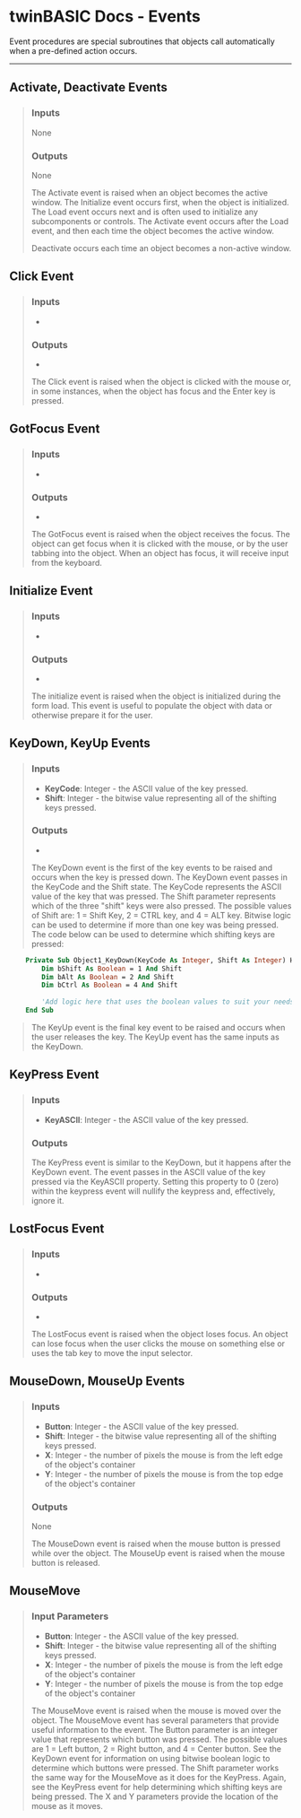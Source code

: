 # twinBASIC Docs - Events #
Event procedures are special subroutines that objects call automatically when a pre-defined action occurs. 

---

## <a id="Activate"></a><a id="Deactivate"></a>Activate, Deactivate Events ##
> ### Inputs ###
> None
> ### Outputs ###
> None
> 
> The Activate event is raised when an object becomes the active window. The Initialize event occurs first, when the object is initialized. The Load event occurs next and is often used to initialize any subcomponents or controls. The Activate event occurs after the Load event, and then each time the object becomes the active window.
> 
> Deactivate occurs each time an object becomes a non-active window.
>

<!---
## <a id="Activate, Deactivate Events"></a>Activate, Deactivate Events ##
> ### Inputs ###
> -
> ### Outputs ###
> -
>
> The Activate, Deactivate Events method...
>
--->
<!---
## <a id="ActiveRowChanged Event"></a>ActiveRowChanged Event ##
> ### Inputs ###
> -
> ### Outputs ###
> -
>
> The ActiveRowChanged Event method...
>
--->
<!---
## <a id="AfterAddFile Event"></a>AfterAddFile Event ##
> ### Inputs ###
> -
> ### Outputs ###
> -
>
> The AfterAddFile Event method...
>
--->
<!---
## <a id="AfterChangeFileName Event"></a>AfterChangeFileName Event ##
> ### Inputs ###
> -
> ### Outputs ###
> -
>
> The AfterChangeFileName Event method...
>
--->
<!---
## <a id="AfterCloseFile Event"></a>AfterCloseFile Event ##
> ### Inputs ###
> -
> ### Outputs ###
> -
>
> The AfterCloseFile Event method...
>
--->
<!---
## <a id="AfterColEdit Event"></a>AfterColEdit Event ##
> ### Inputs ###
> -
> ### Outputs ###
> -
>
> The AfterColEdit Event method...
>
--->
<!---
## <a id="AfterColUpdate Event"></a>AfterColUpdate Event ##
> ### Inputs ###
> -
> ### Outputs ###
> -
>
> The AfterColUpdate Event method...
>
--->
<!---
## <a id="AfterDelete Event"></a>AfterDelete Event ##
> ### Inputs ###
> -
> ### Outputs ###
> -
>
> The AfterDelete Event method...
>
--->
<!---
## <a id="AfterInsert Event"></a>AfterInsert Event ##
> ### Inputs ###
> -
> ### Outputs ###
> -
>
> The AfterInsert Event method...
>
--->
<!---
## <a id="AfterLabelEdit Event (ListView, TreeView Controls)"></a>AfterLabelEdit Event (ListView, TreeView Controls) ##
> ### Inputs ###
> -
> ### Outputs ###
> -
>
> The AfterLabelEdit Event (ListView, TreeView Controls) method...
>
--->
<!---
## <a id="AfterRemoveFile Event"></a>AfterRemoveFile Event ##
> ### Inputs ###
> -
> ### Outputs ###
> -
>
> The AfterRemoveFile Event method...
>
--->
<!---
## <a id="AfterUpdate Event"></a>AfterUpdate Event ##
> ### Inputs ###
> -
> ### Outputs ###
> -
>
> The AfterUpdate Event method...
>
--->
<!---
## <a id="AfterWriteFile Event"></a>AfterWriteFile Event ##
> ### Inputs ###
> -
> ### Outputs ###
> -
>
> The AfterWriteFile Event method...
>
--->
<!---
## <a id="AmbientChanged Event"></a>AmbientChanged Event ##
> ### Inputs ###
> -
> ### Outputs ###
> -
>
> The AmbientChanged Event method...
>
--->
<!---
## <a id="ApplyChanges Event"></a>ApplyChanges Event ##
> ### Inputs ###
> -
> ### Outputs ###
> -
>
> The ApplyChanges Event method...
>
--->
<!---
## <a id="Associate Event"></a>Associate Event ##
> ### Inputs ###
> -
> ### Outputs ###
> -
>
> The Associate Event method...
>
--->
<!---
## <a id="AsyncProgress Event"></a>AsyncProgress Event ##
> ### Inputs ###
> -
> ### Outputs ###
> -
>
> The AsyncProgress Event method...
>
--->
<!---
## <a id="AsyncReadComplete Event"></a>AsyncReadComplete Event ##
> ### Inputs ###
> -
> ### Outputs ###
> -
>
> The AsyncReadComplete Event method...
>
--->
<!---
## <a id="AsyncReadProgress Event"></a>AsyncReadProgress Event ##
> ### Inputs ###
> -
> ### Outputs ###
> -
>
> The AsyncReadProgress Event method...
>
--->
<!---
## <a id="AxisActivated Event"></a>AxisActivated Event ##
> ### Inputs ###
> -
> ### Outputs ###
> -
>
> The AxisActivated Event method...
>
--->
<!---
## <a id="AxisLabelActivated Event"></a>AxisLabelActivated Event ##
> ### Inputs ###
> -
> ### Outputs ###
> -
>
> The AxisLabelActivated Event method...
>
--->
<!---
## <a id="AxisLabelSelected Event"></a>AxisLabelSelected Event ##
> ### Inputs ###
> -
> ### Outputs ###
> -
>
> The AxisLabelSelected Event method...
>
--->
<!---
## <a id="AxisLabelUpdated Event"></a>AxisLabelUpdated Event ##
> ### Inputs ###
> -
> ### Outputs ###
> -
>
> The AxisLabelUpdated Event method...
>
--->
<!---
## <a id="AxisSelected Event"></a>AxisSelected Event ##
> ### Inputs ###
> -
> ### Outputs ###
> -
>
> The AxisSelected Event method...
>
--->
<!---
## <a id="AxisTitleActivated Event"></a>AxisTitleActivated Event ##
> ### Inputs ###
> -
> ### Outputs ###
> -
>
> The AxisTitleActivated Event method...
>
--->
<!---
## <a id="AxisTitleSelected Event"></a>AxisTitleSelected Event ##
> ### Inputs ###
> -
> ### Outputs ###
> -
>
> The AxisTitleSelected Event method...
>
--->
<!---
## <a id="AxisTitleUpdated Event"></a>AxisTitleUpdated Event ##
> ### Inputs ###
> -
> ### Outputs ###
> -
>
> The AxisTitleUpdated Event method...
>
--->
<!---
## <a id="AxisUpdatedEvent"></a>AxisUpdatedEvent ##
> ### Inputs ###
> -
> ### Outputs ###
> -
>
> The AxisUpdatedEvent method...
>
--->
<!---
## <a id="BeforeClick Event"></a>BeforeClick Event ##
> ### Inputs ###
> -
> ### Outputs ###
> -
>
> The BeforeClick Event method...
>
--->
<!---
## <a id="BeforeColEdit Event"></a>BeforeColEdit Event ##
> ### Inputs ###
> -
> ### Outputs ###
> -
>
> The BeforeColEdit Event method...
>
--->
<!---
## <a id="BeforeColUpdate Event"></a>BeforeColUpdate Event ##
> ### Inputs ###
> -
> ### Outputs ###
> -
>
> The BeforeColUpdate Event method...
>
--->
<!---
## <a id="BeforeConnect Event"></a>BeforeConnect Event ##
> ### Inputs ###
> -
> ### Outputs ###
> -
>
> The BeforeConnect Event method...
>
--->
<!---
## <a id="BeforeDelete Event"></a>BeforeDelete Event ##
> ### Inputs ###
> -
> ### Outputs ###
> -
>
> The BeforeDelete Event method...
>
--->
<!---
## <a id="BeforeInsert Event"></a>BeforeInsert Event ##
> ### Inputs ###
> -
> ### Outputs ###
> -
>
> The BeforeInsert Event method...
>
--->
<!---
## <a id="BeforeLabelEdit Event (ListView, TreeView Controls)"></a>BeforeLabelEdit Event (ListView, TreeView Controls) ##
> ### Inputs ###
> -
> ### Outputs ###
> -
>
> The BeforeLabelEdit Event (ListView, TreeView Controls) method...
>
--->
<!---
## <a id="BeforeLoadFile Event"></a>BeforeLoadFile Event ##
> ### Inputs ###
> -
> ### Outputs ###
> -
>
> The BeforeLoadFile Event method...
>
--->
<!---
## <a id="BeforeUpdate Event"></a>BeforeUpdate Event ##
> ### Inputs ###
> -
> ### Outputs ###
> -
>
> The BeforeUpdate Event method...
>
--->
<!---
## <a id="BeginRequest Event"></a>BeginRequest Event ##
> ### Inputs ###
> -
> ### Outputs ###
> -
>
> The BeginRequest Event method...
>
--->
<!---
## <a id="BeginTrans Event"></a>BeginTrans Event ##
> ### Inputs ###
> -
> ### Outputs ###
> -
>
> The BeginTrans Event method...
>
--->
<!---
## <a id="ButtonClick Event"></a>ButtonClick Event ##
> ### Inputs ###
> -
> ### Outputs ###
> -
>
> The ButtonClick Event method...
>
--->
<!---
## <a id="ButtonClick Event (DataGrid Control)"></a>ButtonClick Event (DataGrid Control) ##
> ### Inputs ###
> -
> ### Outputs ###
> -
>
> The ButtonClick Event (DataGrid Control) method...
>
--->
<!---
## <a id="ButtonClick Event (Multimedia MCI Control)"></a>ButtonClick Event (Multimedia MCI Control) ##
> ### Inputs ###
> -
> ### Outputs ###
> -
>
> The ButtonClick Event (Multimedia MCI Control) method...
>
--->
<!---
## <a id="ButtonCompleted Event (Multimedia MCI Control)"></a>ButtonCompleted Event (Multimedia MCI Control) ##
> ### Inputs ###
> -
> ### Outputs ###
> -
>
> The ButtonCompleted Event (Multimedia MCI Control) method...
>
--->
<!---
## <a id="ButtonDropDown Event"></a>ButtonDropDown Event ##
> ### Inputs ###
> -
> ### Outputs ###
> -
>
> The ButtonDropDown Event method...
>
--->
<!---
## <a id="ButtonGotFocus Event (Multimedia MCI Control)"></a>ButtonGotFocus Event (Multimedia MCI Control) ##
> ### Inputs ###
> -
> ### Outputs ###
> -
>
> The ButtonGotFocus Event (Multimedia MCI Control) method...
>
--->
<!---
## <a id="ButtonLostFocus Event (Multimedia MCI Control)"></a>ButtonLostFocus Event (Multimedia MCI Control) ##
> ### Inputs ###
> -
> ### Outputs ###
> -
>
> The ButtonLostFocus Event (Multimedia MCI Control) method...
>
--->
<!---
## <a id="ButtonMenuClick Event"></a>ButtonMenuClick Event ##
> ### Inputs ###
> -
> ### Outputs ###
> -
>
> The ButtonMenuClick Event method...
>
--->
<!---
## <a id="CallbackKeyDown Event"></a>CallbackKeyDown Event ##
> ### Inputs ###
> -
> ### Outputs ###
> -
>
> The CallbackKeyDown Event method...
>
--->
<!---
## <a id="Change Event"></a>Change Event ##
> ### Inputs ###
> -
> ### Outputs ###
> -
>
> The Change Event method...
>
--->
<!---
## <a id="Change Event (ActiveX Controls)"></a>Change Event (ActiveX Controls) ##
> ### Inputs ###
> -
> ### Outputs ###
> -
>
> The Change Event (ActiveX Controls) method...
>
--->
<!---
## <a id="Change Event (ToolBar, Slider Controls)"></a>Change Event (ToolBar, Slider Controls) ##
> ### Inputs ###
> -
> ### Outputs ###
> -
>
> The Change Event (ToolBar, Slider Controls) method...
>
--->
<!---
## <a id="Change Event (UpDown Control)"></a>Change Event (UpDown Control) ##
> ### Inputs ###
> -
> ### Outputs ###
> -
>
> The Change Event (UpDown Control) method...
>
--->
<!---
## <a id="Changed Event"></a>Changed Event ##
> ### Inputs ###
> -
> ### Outputs ###
> -
>
> The Changed Event method...
>
--->
<!---
## <a id="ChartActivated Event"></a>ChartActivated Event ##
> ### Inputs ###
> -
> ### Outputs ###
> -
>
> The ChartActivated Event method...
>
--->
<!---
## <a id="ChartSelected Event"></a>ChartSelected Event ##
> ### Inputs ###
> -
> ### Outputs ###
> -
>
> The ChartSelected Event method...
>
--->
<!---
## <a id="ChartUpdated Event"></a>ChartUpdated Event ##
> ### Inputs ###
> -
> ### Outputs ###
> -
>
> The ChartUpdated Event method...
>
--->

## <a id="Click Event"></a>Click Event ##
> ### Inputs ###
> -
> ### Outputs ###
> -
>
> The Click event is raised when the object is clicked with the mouse or, in some instances, when the object has focus and the Enter key is pressed.
>

<!---
## <a id="Click Event (ActiveX Controls)"></a>Click Event (ActiveX Controls) ##
> ### Inputs ###
> -
> ### Outputs ###
> -
>
> The Click Event (ActiveX Controls) method...
>
--->
<!---
## <a id="Click Event (DataCombo Control)"></a>Click Event (DataCombo Control) ##
> ### Inputs ###
> -
> ### Outputs ###
> -
>
> The Click Event (DataCombo Control) method...
>
--->
<!---
## <a id="Click Event (SSTab Control)"></a>Click Event (SSTab Control) ##
> ### Inputs ###
> -
> ### Outputs ###
> -
>
> The Click Event (SSTab Control) method...
>
--->
<!---
## <a id="Click Event (VBA Add-In Object Model)"></a>Click Event (VBA Add-In Object Model) ##
> ### Inputs ###
> -
> ### Outputs ###
> -
>
> The Click Event (VBA Add-In Object Model) method...
>
--->
<!---
## <a id="Close Event"></a>Close Event ##
> ### Inputs ###
> -
> ### Outputs ###
> -
>
> The Close Event method...
>
--->
<!---
## <a id="CloseQuery Event"></a>CloseQuery Event ##
> ### Inputs ###
> -
> ### Outputs ###
> -
>
> The CloseQuery Event method...
>
--->
<!---
## <a id="CloseUp Event"></a>CloseUp Event ##
> ### Inputs ###
> -
> ### Outputs ###
> -
>
> The CloseUp Event method...
>
--->
<!---
## <a id="ColEdit Event"></a>ColEdit Event ##
> ### Inputs ###
> -
> ### Outputs ###
> -
>
> The ColEdit Event method...
>
--->
<!---
## <a id="Collapse Event (MSHFlexGrid)"></a>Collapse Event (MSHFlexGrid) ##
> ### Inputs ###
> -
> ### Outputs ###
> -
>
> The Collapse Event (MSHFlexGrid) method...
>
--->
<!---
## <a id="Collapse Event (TreeView Control)"></a>Collapse Event (TreeView Control) ##
> ### Inputs ###
> -
> ### Outputs ###
> -
>
> The Collapse Event (TreeView Control) method...
>
--->
<!---
## <a id="ColResize Event"></a>ColResize Event ##
> ### Inputs ###
> -
> ### Outputs ###
> -
>
> The ColResize Event method...
>
--->
<!---
## <a id="ColumnClick Event"></a>ColumnClick Event ##
> ### Inputs ###
> -
> ### Outputs ###
> -
>
> The ColumnClick Event method...
>
--->
<!---
## <a id="CommitTrans Event"></a>CommitTrans Event ##
> ### Inputs ###
> -
> ### Outputs ###
> -
>
> The CommitTrans Event method...
>
--->
<!---
## <a id="Compare Event"></a>Compare Event ##
> ### Inputs ###
> -
> ### Outputs ###
> -
>
> The Compare Event method...
>
--->
<!---
## <a id="ConfigChangeCancelled Event"></a>ConfigChangeCancelled Event ##
> ### Inputs ###
> -
> ### Outputs ###
> -
>
> The ConfigChangeCancelled Event method...
>
--->
<!---
## <a id="ConfigChanged Event"></a>ConfigChanged Event ##
> ### Inputs ###
> -
> ### Outputs ###
> -
>
> The ConfigChanged Event method...
>
--->
<!---
## <a id="Connect Event"></a>Connect Event ##
> ### Inputs ###
> -
> ### Outputs ###
> -
>
> The Connect Event method...
>
--->
<!---
## <a id="Connect Event (Winsock Control)"></a>Connect Event (Winsock Control) ##
> ### Inputs ###
> -
> ### Outputs ###
> -
>
> The Connect Event (Winsock Control) method...
>
--->
<!---
## <a id="ConnectionRequest Event"></a>ConnectionRequest Event ##
> ### Inputs ###
> -
> ### Outputs ###
> -
>
> The ConnectionRequest Event method...
>
--->
<!---
## <a id="CurrentRecordChanged Event"></a>CurrentRecordChanged Event ##
> ### Inputs ###
> -
> ### Outputs ###
> -
>
> The CurrentRecordChanged Event method...
>
--->
<!---
## <a id="DataArrival Event"></a>DataArrival Event ##
> ### Inputs ###
> -
> ### Outputs ###
> -
>
> The DataArrival Event method...
>
--->
<!---
## <a id="DataChanged Event"></a>DataChanged Event ##
> ### Inputs ###
> -
> ### Outputs ###
> -
>
> The DataChanged Event method...
>
--->
<!---
## <a id="DataUpdate Event"></a>DataUpdate Event ##
> ### Inputs ###
> -
> ### Outputs ###
> -
>
> The DataUpdate Event method...
>
--->
<!---
## <a id="DataUpdated Event"></a>DataUpdated Event ##
> ### Inputs ###
> -
> ### Outputs ###
> -
>
> The DataUpdated Event method...
>
--->
<!---
## <a id="DateClick Event"></a>DateClick Event ##
> ### Inputs ###
> -
> ### Outputs ###
> -
>
> The DateClick Event method...
>
--->
<!---
## <a id="DateDblClick Event"></a>DateDblClick Event ##
> ### Inputs ###
> -
> ### Outputs ###
> -
>
> The DateDblClick Event method...
>
--->
<!---
## <a id="DblClick Event"></a>DblClick Event ##
> ### Inputs ###
> -
> ### Outputs ###
> -
>
> The DblClick Event method...
>
--->
<!---
## <a id="DblClick Event (ActiveX Controls)"></a>DblClick Event (ActiveX Controls) ##
> ### Inputs ###
> -
> ### Outputs ###
> -
>
> The DblClick Event (ActiveX Controls) method...
>
--->
<!---
## <a id="DblClick Event (DataCombo Control)"></a>DblClick Event (DataCombo Control) ##
> ### Inputs ###
> -
> ### Outputs ###
> -
>
> The DblClick Event (DataCombo Control) method...
>
--->
<!---
## <a id="DECommandAdded Event"></a>DECommandAdded Event ##
> ### Inputs ###
> -
> ### Outputs ###
> -
>
> The DECommandAdded Event method...
>
--->
<!---
## <a id="DECommandPropertyChanged Event"></a>DECommandPropertyChanged Event ##
> ### Inputs ###
> -
> ### Outputs ###
> -
>
> The DECommandPropertyChanged Event method...
>
--->
<!---
## <a id="DECommandRemoved Event"></a>DECommandRemoved Event ##
> ### Inputs ###
> -
> ### Outputs ###
> -
>
> The DECommandRemoved Event method...
>
--->
<!---
## <a id="DEConnectionAdded Event"></a>DEConnectionAdded Event ##
> ### Inputs ###
> -
> ### Outputs ###
> -
>
> The DEConnectionAdded Event method...
>
--->
<!---
## <a id="DEConnectionPropertyChanged Event"></a>DEConnectionPropertyChanged Event ##
> ### Inputs ###
> -
> ### Outputs ###
> -
>
> The DEConnectionPropertyChanged Event method...
>
--->
<!---
## <a id="DEConnectionRemoved Event"></a>DEConnectionRemoved Event ##
> ### Inputs ###
> -
> ### Outputs ###
> -
>
> The DEConnectionRemoved Event method...
>
--->
<!---
## <a id="DeviceArrival Event"></a>DeviceArrival Event ##
> ### Inputs ###
> -
> ### Outputs ###
> -
>
> The DeviceArrival Event method...
>
--->
<!---
## <a id="DeviceOtherEvent Event"></a>DeviceOtherEvent Event ##
> ### Inputs ###
> -
> ### Outputs ###
> -
>
> The DeviceOtherEvent Event method...
>
--->
<!---
## <a id="DeviceQueryRemove Event"></a>DeviceQueryRemove Event ##
> ### Inputs ###
> -
> ### Outputs ###
> -
>
> The DeviceQueryRemove Event method...
>
--->
<!---
## <a id="DeviceQueryRemoveFailed Event"></a>DeviceQueryRemoveFailed Event ##
> ### Inputs ###
> -
> ### Outputs ###
> -
>
> The DeviceQueryRemoveFailed Event method...
>
--->
<!---
## <a id="DeviceRemoveComplete Event"></a>DeviceRemoveComplete Event ##
> ### Inputs ###
> -
> ### Outputs ###
> -
>
> The DeviceRemoveComplete Event method...
>
--->
<!---
## <a id="DeviceRemovePending Event"></a>DeviceRemovePending Event ##
> ### Inputs ###
> -
> ### Outputs ###
> -
>
> The DeviceRemovePending Event method...
>
--->
<!---
## <a id="DevModeChange Event"></a>DevModeChange Event ##
> ### Inputs ###
> -
> ### Outputs ###
> -
>
> The DevModeChange Event method...
>
--->
<!---
## <a id="Disconnect Event"></a>Disconnect Event ##
> ### Inputs ###
> -
> ### Outputs ###
> -
>
> The Disconnect Event method...
>
--->
<!---
## <a id="DisplayChanged Event"></a>DisplayChanged Event ##
> ### Inputs ###
> -
> ### Outputs ###
> -
>
> The DisplayChanged Event method...
>
--->
<!---
## <a id="Dissociate Event"></a>Dissociate Event ##
> ### Inputs ###
> -
> ### Outputs ###
> -
>
> The Dissociate Event method...
>
--->
<!---
## <a id="DoGetNewFileName Event"></a>DoGetNewFileName Event ##
> ### Inputs ###
> -
> ### Outputs ###
> -
>
> The DoGetNewFileName Event method...
>
--->
<!---
## <a id="Done Event (Multimedia MCI Control)"></a>Done Event (Multimedia MCI Control) ##
> ### Inputs ###
> -
> ### Outputs ###
> -
>
> The Done Event (Multimedia MCI Control) method...
>
--->
<!---
## <a id="DonePainting Event"></a>DonePainting Event ##
> ### Inputs ###
> -
> ### Outputs ###
> -
>
> The DonePainting Event method...
>
--->
<!---
## <a id="DownClick Event"></a>DownClick Event ##
> ### Inputs ###
> -
> ### Outputs ###
> -
>
> The DownClick Event method...
>
--->
<!---
## <a id="DragDrop Event"></a>DragDrop Event ##
> ### Inputs ###
> -
> ### Outputs ###
> -
>
> The DragDrop Event method...
>
--->
<!---
## <a id="DragOver Event"></a>DragOver Event ##
> ### Inputs ###
> -
> ### Outputs ###
> -
>
> The DragOver Event method...
>
--->
<!---
## <a id="DropDown Event"></a>DropDown Event ##
> ### Inputs ###
> -
> ### Outputs ###
> -
>
> The DropDown Event method...
>
--->
<!---
## <a id="DropDown Event (DateTimePicker Control)"></a>DropDown Event (DateTimePicker Control) ##
> ### Inputs ###
> -
> ### Outputs ###
> -
>
> The DropDown Event (DateTimePicker Control) method...
>
--->
<!---
## <a id="DropDown Event (ImageCombo Control)"></a>DropDown Event (ImageCombo Control) ##
> ### Inputs ###
> -
> ### Outputs ###
> -
>
> The DropDown Event (ImageCombo Control) method...
>
--->
<!---
## <a id="EditProperty Event"></a>EditProperty Event ##
> ### Inputs ###
> -
> ### Outputs ###
> -
>
> The EditProperty Event method...
>
--->
<!---
## <a id="EditQuery Event"></a>EditQuery Event ##
> ### Inputs ###
> -
> ### Outputs ###
> -
>
> The EditQuery Event method...
>
--->
<!---
## <a id="EndRequest Event"></a>EndRequest Event ##
> ### Inputs ###
> -
> ### Outputs ###
> -
>
> The EndRequest Event method...
>
--->
<!---
## <a id="EnterCell Event"></a>EnterCell Event ##
> ### Inputs ###
> -
> ### Outputs ###
> -
>
> The EnterCell Event method...
>
--->
<!---
## <a id="EnterFocus Event"></a>EnterFocus Event ##
> ### Inputs ###
> -
> ### Outputs ###
> -
>
> The EnterFocus Event method...
>
--->
<!---
## <a id="Error Event (ADO Data Control)"></a>Error Event (ADO Data Control) ##
> ### Inputs ###
> -
> ### Outputs ###
> -
>
> The Error Event (ADO Data Control) method...
>
--->
<!---
## <a id="Error Event (Data Control)"></a>Error Event (Data Control) ##
> ### Inputs ###
> -
> ### Outputs ###
> -
>
> The Error Event (Data Control) method...
>
--->
<!---
## <a id="Error Event (Data Report Designer)"></a>Error Event (Data Report Designer) ##
> ### Inputs ###
> -
> ### Outputs ###
> -
>
> The Error Event (Data Report Designer) method...
>
--->
<!---
## <a id="Error Event (DataGrid Control)"></a>Error Event (DataGrid Control) ##
> ### Inputs ###
> -
> ### Outputs ###
> -
>
> The Error Event (DataGrid Control) method...
>
--->
<!---
## <a id="Error Event (Remote Data)"></a>Error Event (Remote Data) ##
> ### Inputs ###
> -
> ### Outputs ###
> -
>
> The Error Event (Remote Data) method...
>
--->
<!---
## <a id="Error Event (Winsock Control)"></a>Error Event (Winsock Control) ##
> ### Inputs ###
> -
> ### Outputs ###
> -
>
> The Error Event (Winsock Control) method...
>
--->
<!---
## <a id="ExitFocus Event"></a>ExitFocus Event ##
> ### Inputs ###
> -
> ### Outputs ###
> -
>
> The ExitFocus Event method...
>
--->
<!---
## <a id="Expand Event (MSHFlexGrid)"></a>Expand Event (MSHFlexGrid) ##
> ### Inputs ###
> -
> ### Outputs ###
> -
>
> The Expand Event (MSHFlexGrid) method...
>
--->
<!---
## <a id="Expand Event (TreeView Control)"></a>Expand Event (TreeView Control) ##
> ### Inputs ###
> -
> ### Outputs ###
> -
>
> The Expand Event (TreeView Control) method...
>
--->
<!---
## <a id="FatalErrorResponse Event"></a>FatalErrorResponse Event ##
> ### Inputs ###
> -
> ### Outputs ###
> -
>
> The FatalErrorResponse Event method...
>
--->
<!---
## <a id="FontChanged Event"></a>FontChanged Event ##
> ### Inputs ###
> -
> ### Outputs ###
> -
>
> The FontChanged Event method...
>
--->
<!---
## <a id="FootnoteActivated Event"></a>FootnoteActivated Event ##
> ### Inputs ###
> -
> ### Outputs ###
> -
>
> The FootnoteActivated Event method...
>
--->
<!---
## <a id="FootnoteSelected Event"></a>FootnoteSelected Event ##
> ### Inputs ###
> -
> ### Outputs ###
> -
>
> The FootnoteSelected Event method...
>
--->
<!---
## <a id="FootnoteUpdated Event"></a>FootnoteUpdated Event ##
> ### Inputs ###
> -
> ### Outputs ###
> -
>
> The FootnoteUpdated Event method...
>
--->
<!---
## <a id="Format Event (StdDataFormat Object)"></a>Format Event (StdDataFormat Object) ##
> ### Inputs ###
> -
> ### Outputs ###
> -
>
> The Format Event (StdDataFormat Object) method...
>
--->
<!---
## <a id="Format Event (DateTimePicker Control)"></a>Format Event (DateTimePicker Control) ##
> ### Inputs ###
> -
> ### Outputs ###
> -
>
> The Format Event (DateTimePicker Control) method...
>
--->
<!---
## <a id="FormatSize Event"></a>FormatSize Event ##
> ### Inputs ###
> -
> ### Outputs ###
> -
>
> The FormatSize Event method...
>
--->
<!---
## <a id="GetDataMember Event"></a>GetDataMember Event ##
> ### Inputs ###
> -
> ### Outputs ###
> -
>
> The GetDataMember Event method...
>
--->
<!---
## <a id="GetDayBold Event"></a>GetDayBold Event ##
> ### Inputs ###
> -
> ### Outputs ###
> -
>
> The GetDayBold Event method...
>
--->
<!---
## <a id="GetQueryText Event"></a>GetQueryText Event ##
> ### Inputs ###
> -
> ### Outputs ###
> -
>
> The GetQueryText Event method...
>
--->

## <a id="GotFocus Event"></a>GotFocus Event ##
> ### Inputs ###
> -
> ### Outputs ###
> -
>
> The GotFocus event is raised when the object receives the focus. The object can get focus when it is clicked with the mouse, or by the user tabbing into the object. When an object has focus, it will receive input from the keyboard.
>

<!---
## <a id="GotFocus Event (UserControl Object and UserDocument Object)"></a>GotFocus Event (UserControl Object and UserDocument Object) ##
> ### Inputs ###
> -
> ### Outputs ###
> -
>
> The GotFocus Event (UserControl Object and UserDocument Object) method...
>
--->
<!---
## <a id="HeadClick Event"></a>HeadClick Event ##
> ### Inputs ###
> -
> ### Outputs ###
> -
>
> The HeadClick Event method...
>
--->
<!---
## <a id="HeightChanged Event"></a>HeightChanged Event ##
> ### Inputs ###
> -
> ### Outputs ###
> -
>
> The HeightChanged Event method...
>
--->
<!---
## <a id="Hide Event (UserControl Object)"></a>Hide Event (UserControl Object) ##
> ### Inputs ###
> -
> ### Outputs ###
> -
>
> The Hide Event (UserControl Object) method...
>
--->
<!---
## <a id="Hide Event (UserDocument Object)"></a>Hide Event (UserDocument Object) ##
> ### Inputs ###
> -
> ### Outputs ###
> -
>
> The Hide Event (UserDocument Object) method...
>
--->
<!---
## <a id="HitTest Event"></a>HitTest Event ##
> ### Inputs ###
> -
> ### Outputs ###
> -
>
> The HitTest Event method...
>
--->
<!---
## <a id="InfoMessage Event"></a>InfoMessage Event ##
> ### Inputs ###
> -
> ### Outputs ###
> -
>
> The InfoMessage Event method...
>
--->

## <a id="Initialize Event"></a>Initialize Event ##
> ### Inputs ###
> -
> ### Outputs ###
> -
>
> The initialize event is raised when the object is initialized during the form load. This event is useful to populate the object with data or otherwise prepare it for the user.
>

<!---
## <a id="InitProperties Event"></a>InitProperties Event ##
> ### Inputs ###
> -
> ### Outputs ###
> -
>
> The InitProperties Event method...
>
--->
<!---
## <a id="ItemActivated Event"></a>ItemActivated Event ##
> ### Inputs ###
> -
> ### Outputs ###
> -
>
> The ItemActivated Event method...
>
--->
<!---
## <a id="ItemAdded Event"></a>ItemAdded Event ##
> ### Inputs ###
> -
> ### Outputs ###
> -
>
> The ItemAdded Event method...
>
--->
<!---
## <a id="ItemAdded Event (VBA Add-In Object Model)"></a>ItemAdded Event (VBA Add-In Object Model) ##
> ### Inputs ###
> -
> ### Outputs ###
> -
>
> The ItemAdded Event (VBA Add-In Object Model) method...
>
--->
<!---
## <a id="ItemCheck Event (ListBox Control)"></a>ItemCheck Event (ListBox Control) ##
> ### Inputs ###
> -
> ### Outputs ###
> -
>
> The ItemCheck Event (ListBox Control) method...
>
--->
<!---
## <a id="ItemCheck Event (ListView Control)"></a>ItemCheck Event (ListView Control) ##
> ### Inputs ###
> -
> ### Outputs ###
> -
>
> The ItemCheck Event (ListView Control) method...
>
--->
<!---
## <a id="ItemClick Event"></a>ItemClick Event ##
> ### Inputs ###
> -
> ### Outputs ###
> -
>
> The ItemClick Event method...
>
--->
<!---
## <a id="ItemReloaded Event"></a>ItemReloaded Event ##
> ### Inputs ###
> -
> ### Outputs ###
> -
>
> The ItemReloaded Event method...
>
--->
<!---
## <a id="ItemRemoved Event"></a>ItemRemoved Event ##
> ### Inputs ###
> -
> ### Outputs ###
> -
>
> The ItemRemoved Event method...
>
--->
<!---
## <a id="ItemRemoved Event (VBA Add-In Object Model)"></a>ItemRemoved Event (VBA Add-In Object Model) ##
> ### Inputs ###
> -
> ### Outputs ###
> -
>
> The ItemRemoved Event (VBA Add-In Object Model) method...
>
--->
<!---
## <a id="ItemRenamed Event"></a>ItemRenamed Event ##
> ### Inputs ###
> -
> ### Outputs ###
> -
>
> The ItemRenamed Event method...
>
--->
<!---
## <a id="ItemSelected Event"></a>ItemSelected Event ##
> ### Inputs ###
> -
> ### Outputs ###
> -
>
> The ItemSelected Event method...
>
--->

## <a id="KeyDown"></a><a id="KeyUp"></a>KeyDown, KeyUp Events ##
> ### Inputs ###
> - **KeyCode**: Integer - the ASCII value of the key pressed.
> - **Shift**: Integer - the bitwise value representing all of the shifting keys pressed.
>
> ### Outputs ###
> -
>
> The KeyDown event is the first of the key events to be raised and occurs when the key is pressed down. The KeyDown event passes in the KeyCode and the Shift state. The KeyCode represents the ASCII value of the key that was pressed. The Shift parameter represents which of the three "shift" keys were also pressed. The possible values of Shift are: 1 = Shift Key, 2 = CTRL key, and 4 = ALT key. Bitwise logic can be used to determine if more than one key was being pressed. The code below can be used to determine which shifting keys are pressed:
```vb
    Private Sub Object1_KeyDown(KeyCode As Integer, Shift As Integer) Handles Object1.KeyDown
        Dim bShift As Boolean = 1 And Shift
        Dim bAlt As Boolean = 2 And Shift
        Dim bCtrl As Boolean = 4 And Shift
        
        'Add logic here that uses the boolean values to suit your needs.
    End Sub
```
> The KeyUp event is the final key event to be raised and occurs when the user releases the key. The KeyUp event has the same inputs as the KeyDown.
> 

<!---
## <a id="KeyDown, KeyUp Events (ActiveX Controls)"></a>KeyDown, KeyUp Events (ActiveX Controls) ##
> ### Inputs ###
> -
> ### Outputs ###
> -
>
> The KeyDown, KeyUp Events (ActiveX Controls) method...
>
--->

## <a id="KeyPress Event"></a>KeyPress Event ##
> ### Inputs ###
> - **KeyASCII**: Integer - the ASCII value of the key pressed.
> ### Outputs ###
>
> The KeyPress event is similar to the KeyDown, but it happens after the KeyDown event. The event passes in the ASCII value of the key pressed via the KeyASCII property. Setting this property to 0 (zero) within the keypress event will nullify the keypress and, effectively, ignore it.
>

<!---
## <a id="KeyPress Event (ActiveX Controls)"></a>KeyPress Event (ActiveX Controls) ##
> ### Inputs ###
> -
> ### Outputs ###
> -
>
> The KeyPress Event (ActiveX Controls) method...
>
--->
<!---
## <a id="LeaveCell Event"></a>LeaveCell Event ##
> ### Inputs ###
> -
> ### Outputs ###
> -
>
> The LeaveCell Event method...
>
--->
<!---
## <a id="LegendActivated Event"></a>LegendActivated Event ##
> ### Inputs ###
> -
> ### Outputs ###
> -
>
> The LegendActivated Event method...
>
--->
<!---
## <a id="LegendSelected Event"></a>LegendSelected Event ##
> ### Inputs ###
> -
> ### Outputs ###
> -
>
> The LegendSelected Event method...
>
--->
<!---
## <a id="LegendUpdated Event"></a>LegendUpdated Event ##
> ### Inputs ###
> -
> ### Outputs ###
> -
>
> The LegendUpdated Event method...
>
--->
<!---
## <a id="LinkClose Event"></a>LinkClose Event ##
> ### Inputs ###
> -
> ### Outputs ###
> -
>
> The LinkClose Event method...
>
--->
<!---
## <a id="LinkError Event"></a>LinkError Event ##
> ### Inputs ###
> -
> ### Outputs ###
> -
>
> The LinkError Event method...
>
--->
<!---
## <a id="LinkExecute Event"></a>LinkExecute Event ##
> ### Inputs ###
> -
> ### Outputs ###
> -
>
> The LinkExecute Event method...
>
--->
<!---
## <a id="LinkNotify Event"></a>LinkNotify Event ##
> ### Inputs ###
> -
> ### Outputs ###
> -
>
> The LinkNotify Event method...
>
--->
<!---
## <a id="LinkOpen Event"></a>LinkOpen Event ##
> ### Inputs ###
> -
> ### Outputs ###
> -
>
> The LinkOpen Event method...
>
--->
<!---
## <a id="Load Event"></a>Load Event ##
> ### Inputs ###
> -
> ### Outputs ###
> -
>
> The Load Event method...
>
--->
<!---
## <a id="Load Event (DHTMLPage)"></a>Load Event (DHTMLPage) ##
> ### Inputs ###
> -
> ### Outputs ###
> -
>
> The Load Event (DHTMLPage) method...
>
--->

## <a id="LostFocus Event"></a>LostFocus Event ##
> ### Inputs ###
> -
> ### Outputs ###
> -
>
> The LostFocus event is raised when the object loses focus. An object can lose focus when the user clicks the mouse on something else or uses the tab key to move the input selector.
>

<!---
## <a id="LostFocus Event (UserControl Object and UserDocument Object)"></a>LostFocus Event (UserControl Object and UserDocument Object) ##
> ### Inputs ###
> -
> ### Outputs ###
> -
>
> The LostFocus Event (UserControl Object and UserDocument Object) method...
>
--->

## <a id="MouseDown"></a><a id="MouseUp"></a>MouseDown, MouseUp Events ##
> ### Inputs ###
> - **Button**: Integer - the ASCII value of the key pressed.
> - **Shift**: Integer - the bitwise value representing all of the shifting keys pressed.
> - **X**: Integer - the number of pixels the mouse is from the left edge of the object's container
> - **Y**: Integer - the number of pixels the mouse is from the top edge of the object's container
> ### Outputs ###
> None
>
> The MouseDown event is raised when the mouse button is pressed while over the object. The MouseUp event is raised when the mouse button is released.
>

<!---
## <a id="MouseDown, MouseUp Events (ActiveX Controls)"></a>MouseDown, MouseUp Events (ActiveX Controls) ##
> ### Inputs ###
> -
> ### Outputs ###
> -
>
> The MouseDown, MouseUp Events (ActiveX Controls) method...
>
--->

## <a id="mousemove"></a>MouseMove ##
> ### Input Parameters ###
> - **Button**: Integer - the ASCII value of the key pressed.
> - **Shift**: Integer - the bitwise value representing all of the shifting keys pressed.
> - **X**: Integer - the number of pixels the mouse is from the left edge of the object's container
> - **Y**: Integer - the number of pixels the mouse is from the top edge of the object's container
>
> The MouseMove event is raised when the mouse is moved over the object. The MouseMove event has several parameters that provide useful information to the event. The Button parameter is an integer value that represents which button was pressed. The possible values are 1 = Left button, 2 = Right button, and 4 = Center button. See the KeyDown event for information on using bitwise boolean logic to determine which buttons were pressed. The Shift parameter works the same way for the MouseMove as it does for the KeyPress. Again, see the KeyPress event for help determining which shifting keys are being pressed. The X and Y parameters provide the location of the mouse as it moves.
>

<!---
## <a id="MouseMove Event (ActiveX Controls)"></a>MouseMove Event (ActiveX Controls) ##
> ### Inputs ###
> -
> ### Outputs ###
> -
>
> The MouseMove Event (ActiveX Controls) method...
>
--->
<!---
## <a id="NodeCheck Event"></a>NodeCheck Event ##
> ### Inputs ###
> -
> ### Outputs ###
> -
>
> The NodeCheck Event method...
>
--->
<!---
## <a id="NodeClick Event"></a>NodeClick Event ##
> ### Inputs ###
> -
> ### Outputs ###
> -
>
> The NodeClick Event method...
>
--->
<!---
## <a id="Tab Property (SSTab Control)"></a>Tab Property (SSTab Control) ##
> ### Inputs ###
> -
> ### Outputs ###
> -
>
> The Tab Property (SSTab Control) method...
>
--->
<!---
## <a id="TabAcrossSplits Property"></a>TabAcrossSplits Property ##
> ### Inputs ###
> -
> ### Outputs ###
> -
>
> The TabAcrossSplits Property method...
>
--->
<!---
## <a id="TabAction Property"></a>TabAction Property ##
> ### Inputs ###
> -
> ### Outputs ###
> -
>
> The TabAction Property method...
>
--->
<!---
## <a id="TabCaption Property (SSTab Control)"></a>TabCaption Property (SSTab Control) ##
> ### Inputs ###
> -
> ### Outputs ###
> -
>
> The TabCaption Property (SSTab Control) method...
>
--->
<!---
## <a id="TabEnabled Property (SSTab Control)"></a>TabEnabled Property (SSTab Control) ##
> ### Inputs ###
> -
> ### Outputs ###
> -
>
> The TabEnabled Property (SSTab Control) method...
>
--->
<!---
## <a id="TabFixedHeight, TabFixedWidth Properties"></a>TabFixedHeight, TabFixedWidth Properties ##
> ### Inputs ###
> -
> ### Outputs ###
> -
>
> The TabFixedHeight, TabFixedWidth Properties method...
>
--->
<!---
## <a id="TabHeight Property (SSTab Control)"></a>TabHeight Property (SSTab Control) ##
> ### Inputs ###
> -
> ### Outputs ###
> -
>
> The TabHeight Property (SSTab Control) method...
>
--->
<!---
## <a id="TabIndex Property"></a>TabIndex Property ##
> ### Inputs ###
> -
> ### Outputs ###
> -
>
> The TabIndex Property method...
>
--->
<!---
## <a id="TabMaxWidth Property (SSTab Control)"></a>TabMaxWidth Property (SSTab Control) ##
> ### Inputs ###
> -
> ### Outputs ###
> -
>
> The TabMaxWidth Property (SSTab Control) method...
>
--->
<!---
## <a id="TabMinWidth Property"></a>TabMinWidth Property ##
> ### Inputs ###
> -
> ### Outputs ###
> -
>
> The TabMinWidth Property method...
>
--->
<!---
## <a id="TabOrientation Property (SSTab Control)"></a>TabOrientation Property (SSTab Control) ##
> ### Inputs ###
> -
> ### Outputs ###
> -
>
> The TabOrientation Property (SSTab Control) method...
>
--->
<!---
## <a id="TabPicture Property (SSTab Control)"></a>TabPicture Property (SSTab Control) ##
> ### Inputs ###
> -
> ### Outputs ###
> -
>
> The TabPicture Property (SSTab Control) method...
>
--->
<!---
## <a id="Tabs Property (SSTab Control)"></a>Tabs Property (SSTab Control) ##
> ### Inputs ###
> -
> ### Outputs ###
> -
>
> The Tabs Property (SSTab Control) method...
>
--->
<!---
## <a id="Tabs Property (TabStrip Control)"></a>Tabs Property (TabStrip Control) ##
> ### Inputs ###
> -
> ### Outputs ###
> -
>
> The Tabs Property (TabStrip Control) method...
>
--->
<!---
## <a id="TabsPerRow Property (SSTab Control)"></a>TabsPerRow Property (SSTab Control) ##
> ### Inputs ###
> -
> ### Outputs ###
> -
>
> The TabsPerRow Property (SSTab Control) method...
>
--->
<!---
## <a id="TabStop Property"></a>TabStop Property ##
> ### Inputs ###
> -
> ### Outputs ###
> -
>
> The TabStop Property method...
>
--->
<!---
## <a id="TabStyle Property"></a>TabStyle Property ##
> ### Inputs ###
> -
> ### Outputs ###
> -
>
> The TabStyle Property method...
>
--->
<!---
## <a id="TabVisible Property (SSTab Control)"></a>TabVisible Property (SSTab Control) ##
> ### Inputs ###
> -
> ### Outputs ###
> -
>
> The TabVisible Property (SSTab Control) method...
>
--->
<!---
## <a id="TabWidthStyle Property"></a>TabWidthStyle Property ##
> ### Inputs ###
> -
> ### Outputs ###
> -
>
> The TabWidthStyle Property method...
>
--->
<!---
## <a id="Tag Property"></a>Tag Property ##
> ### Inputs ###
> -
> ### Outputs ###
> -
>
> The Tag Property method...
>
--->
<!---
## <a id="Tag Property (ActiveX Controls)"></a>Tag Property (ActiveX Controls) ##
> ### Inputs ###
> -
> ### Outputs ###
> -
>
> The Tag Property (ActiveX Controls) method...
>
--->
<!---
## <a id="TagPrefix Property"></a>TagPrefix Property ##
> ### Inputs ###
> -
> ### Outputs ###
> -
>
> The TagPrefix Property method...
>
--->
<!---
## <a id="Target Property"></a>Target Property ##
> ### Inputs ###
> -
> ### Outputs ###
> -
>
> The Target Property method...
>
--->
<!---
## <a id="TargetObject Property"></a>TargetObject Property ##
> ### Inputs ###
> -
> ### Outputs ###
> -
>
> The TargetObject Property method...
>
--->
<!---
## <a id="TaskVisible Property"></a>TaskVisible Property ##
> ### Inputs ###
> -
> ### Outputs ###
> -
>
> The TaskVisible Property method...
>
--->
<!---
## <a id="Template Property"></a>Template Property ##
> ### Inputs ###
> -
> ### Outputs ###
> -
>
> The Template Property method...
>
--->
<!---
## <a id="TemplatePath Property"></a>TemplatePath Property ##
> ### Inputs ###
> -
> ### Outputs ###
> -
>
> The TemplatePath Property method...
>
--->
<!---
## <a id="Text Property"></a>Text Property ##
> ### Inputs ###
> -
> ### Outputs ###
> -
>
> The Text Property method...
>
--->
<!---
## <a id="Text Property (ActiveX Controls)"></a>Text Property (ActiveX Controls) ##
> ### Inputs ###
> -
> ### Outputs ###
> -
>
> The Text Property (ActiveX Controls) method...
>
--->
<!---
## <a id="Text Property (MaskedEdit Control)"></a>Text Property (MaskedEdit Control) ##
> ### Inputs ###
> -
> ### Outputs ###
> -
>
> The Text Property (MaskedEdit Control) method...
>
--->
<!---
## <a id="Text Property (MSChart)"></a>Text Property (MSChart) ##
> ### Inputs ###
> -
> ### Outputs ###
> -
>
> The Text Property (MSChart) method...
>
--->
<!---
## <a id="Text Property (MSHFlexGrid)"></a>Text Property (MSHFlexGrid) ##
> ### Inputs ###
> -
> ### Outputs ###
> -
>
> The Text Property (MSHFlexGrid) method...
>
--->
<!---
## <a id="TextAlign Property"></a>TextAlign Property ##
> ### Inputs ###
> -
> ### Outputs ###
> -
>
> The TextAlign Property method...
>
--->
<!---
## <a id="TextAlignment Property"></a>TextAlignment Property ##
> ### Inputs ###
> -
> ### Outputs ###
> -
>
> The TextAlignment Property method...
>
--->
<!---
## <a id="TextArray Property"></a>TextArray Property ##
> ### Inputs ###
> -
> ### Outputs ###
> -
>
> The TextArray Property method...
>
--->
<!---
## <a id="TextBackground Property"></a>TextBackground Property ##
> ### Inputs ###
> -
> ### Outputs ###
> -
>
> The TextBackground Property method...
>
--->
<!---
## <a id="TextLayout Property"></a>TextLayout Property ##
> ### Inputs ###
> -
> ### Outputs ###
> -
>
> The TextLayout Property method...
>
--->
<!---
## <a id="TextLength Property"></a>TextLength Property ##
> ### Inputs ###
> -
> ### Outputs ###
> -
>
> The TextLength Property method...
>
--->
<!---
## <a id="TextLengthType Property"></a>TextLengthType Property ##
> ### Inputs ###
> -
> ### Outputs ###
> -
>
> The TextLengthType Property method...
>
--->
<!---
## <a id="TextMatrix Property"></a>TextMatrix Property ##
> ### Inputs ###
> -
> ### Outputs ###
> -
>
> The TextMatrix Property method...
>
--->
<!---
## <a id="TextPosition Property"></a>TextPosition Property ##
> ### Inputs ###
> -
> ### Outputs ###
> -
>
> The TextPosition Property method...
>
--->
<!---
## <a id="TextRTF Property"></a>TextRTF Property ##
> ### Inputs ###
> -
> ### Outputs ###
> -
>
> The TextRTF Property method...
>
--->
<!---
## <a id="TextStyle, TextStyleBand, TextStyleFixed, TextStyleHeader Properties (MSHFlexGrid)"></a>TextStyle, TextStyleBand, TextStyleFixed, TextStyleHeader Properties (MSHFlexGrid) ##
> ### Inputs ###
> -
> ### Outputs ###
> -
>
> The TextStyle, TextStyleBand, TextStyleFixed, TextStyleHeader Properties (MSHFlexGrid) method...
>
--->
<!---
## <a id="ThreadID Property"></a>ThreadID Property ##
> ### Inputs ###
> -
> ### Outputs ###
> -
>
> The ThreadID Property method...
>
--->
<!---
## <a id="Tick Property"></a>Tick Property ##
> ### Inputs ###
> -
> ### Outputs ###
> -
>
> The Tick Property method...
>
--->
<!---
## <a id="TickFrequency Property"></a>TickFrequency Property ##
> ### Inputs ###
> -
> ### Outputs ###
> -
>
> The TickFrequency Property method...
>
--->
<!---
## <a id="TickStyle Property"></a>TickStyle Property ##
> ### Inputs ###
> -
> ### Outputs ###
> -
>
> The TickStyle Property method...
>
--->
<!---
## <a id="TimeFormat Property (Multimedia MCI Control)"></a>TimeFormat Property (Multimedia MCI Control) ##
> ### Inputs ###
> -
> ### Outputs ###
> -
>
> The TimeFormat Property (Multimedia MCI Control) method...
>
--->
<!---
## <a id="Title Property"></a>Title Property ##
> ### Inputs ###
> -
> ### Outputs ###
> -
>
> The Title Property method...
>
--->
<!---
## <a id="Title Property (DataReport Object)"></a>Title Property (DataReport Object) ##
> ### Inputs ###
> -
> ### Outputs ###
> -
>
> The Title Property (DataReport Object) method...
>
--->
<!---
## <a id="Title Property (MSChart)"></a>Title Property (MSChart) ##
> ### Inputs ###
> -
> ### Outputs ###
> -
>
> The Title Property (MSChart) method...
>
--->
<!---
## <a id="TitleBackColor, TitleForeColor Properties"></a>TitleBackColor, TitleForeColor Properties ##
> ### Inputs ###
> -
> ### Outputs ###
> -
>
> The TitleBackColor, TitleForeColor Properties method...
>
--->
<!---
## <a id="TitleText Property"></a>TitleText Property ##
> ### Inputs ###
> -
> ### Outputs ###
> -
>
> The TitleText Property method...
>
--->
<!---
## <a id="To Property (Multimedia MCI Control)"></a>To Property (Multimedia MCI Control) ##
> ### Inputs ###
> -
> ### Outputs ###
> -
>
> The To Property (Multimedia MCI Control) method...
>
--->
<!---
## <a id="ToolboxBitmap Property"></a>ToolboxBitmap Property ##
> ### Inputs ###
> -
> ### Outputs ###
> -
>
> The ToolboxBitmap Property method...
>
--->
<!---
## <a id="ToolTipText Property"></a>ToolTipText Property ##
> ### Inputs ###
> -
> ### Outputs ###
> -
>
> The ToolTipText Property method...
>
--->
<!---
## <a id="ToolTipText Property (ActiveX Controls)"></a>ToolTipText Property (ActiveX Controls) ##
> ### Inputs ###
> -
> ### Outputs ###
> -
>
> The ToolTipText Property (ActiveX Controls) method...
>
--->
<!---
## <a id="Top Property"></a>Top Property ##
> ### Inputs ###
> -
> ### Outputs ###
> -
>
> The Top Property method...
>
--->
<!---
## <a id="TopIndex Property"></a>TopIndex Property ##
> ### Inputs ###
> -
> ### Outputs ###
> -
>
> The TopIndex Property method...
>
--->
<!---
## <a id="TopLine Property"></a>TopLine Property ##
> ### Inputs ###
> -
> ### Outputs ###
> -
>
> The TopLine Property method...
>
--->
<!---
## <a id="TopRow Property (MSHFlexGrid)"></a>TopRow Property (MSHFlexGrid) ##
> ### Inputs ###
> -
> ### Outputs ###
> -
>
> The TopRow Property (MSHFlexGrid) method...
>
--->
<!---
## <a id="TotalSize Property"></a>TotalSize Property ##
> ### Inputs ###
> -
> ### Outputs ###
> -
>
> The TotalSize Property method...
>
--->
<!---
## <a id="Track Property (Multimedia MCI Control)"></a>Track Property (Multimedia MCI Control) ##
> ### Inputs ###
> -
> ### Outputs ###
> -
>
> The Track Property (Multimedia MCI Control) method...
>
--->
<!---
## <a id="TrackDefault Property"></a>TrackDefault Property ##
> ### Inputs ###
> -
> ### Outputs ###
> -
>
> The TrackDefault Property method...
>
--->
<!---
## <a id="TrackLength Property (Multimedia MCI Control)"></a>TrackLength Property (Multimedia MCI Control) ##
> ### Inputs ###
> -
> ### Outputs ###
> -
>
> The TrackLength Property (Multimedia MCI Control) method...
>
--->
<!---
## <a id="TrackPosition Property (Multimedia MCI Control)"></a>TrackPosition Property (Multimedia MCI Control) ##
> ### Inputs ###
> -
> ### Outputs ###
> -
>
> The TrackPosition Property (Multimedia MCI Control) method...
>
--->
<!---
## <a id="Tracks Property (Multimedia MCI Control)"></a>Tracks Property (Multimedia MCI Control) ##
> ### Inputs ###
> -
> ### Outputs ###
> -
>
> The Tracks Property (Multimedia MCI Control) method...
>
--->
<!---
## <a id="TrailingForeColor Property"></a>TrailingForeColor Property ##
> ### Inputs ###
> -
> ### Outputs ###
> -
>
> The TrailingForeColor Property method...
>
--->
<!---
## <a id="Transactions Property (Remote Data)"></a>Transactions Property (Remote Data) ##
> ### Inputs ###
> -
> ### Outputs ###
> -
>
> The Transactions Property (Remote Data) method...
>
--->
<!---
## <a id="TrueValue Property"></a>TrueValue Property ##
> ### Inputs ###
> -
> ### Outputs ###
> -
>
> The TrueValue Property method...
>
--->
<!---
## <a id="TwipsPerPixelX, TwipsPerPixelY Properties"></a>TwipsPerPixelX, TwipsPerPixelY Properties ##
> ### Inputs ###
> -
> ### Outputs ###
> -
>
> The TwipsPerPixelX, TwipsPerPixelY Properties method...
>
--->
<!---
## <a id="Type Property (DEDesigner Extensibility)"></a>Type Property (DEDesigner Extensibility) ##
> ### Inputs ###
> -
> ### Outputs ###
> -
>
> The Type Property (DEDesigner Extensibility) method...
>
--->
<!---
## <a id="Type Property (File Object, Folder Object)"></a>Type Property (File Object, Folder Object) ##
> ### Inputs ###
> -
> ### Outputs ###
> -
>
> The Type Property (File Object, Folder Object) method...
>
--->
<!---
## <a id="Type Property (Format Objects)"></a>Type Property (Format Objects) ##
> ### Inputs ###
> -
> ### Outputs ###
> -
>
> The Type Property (Format Objects) method...
>
--->
<!---
## <a id="Type Property (MSChart)"></a>Type Property (MSChart) ##
> ### Inputs ###
> -
> ### Outputs ###
> -
>
> The Type Property (MSChart) method...
>
--->
<!---
## <a id="Type Property (Picture)"></a>Type Property (Picture) ##
> ### Inputs ###
> -
> ### Outputs ###
> -
>
> The Type Property (Picture) method...
>
--->
<!---
## <a id="Type Property (Remote Data)"></a>Type Property (Remote Data) ##
> ### Inputs ###
> -
> ### Outputs ###
> -
>
> The Type Property (Remote Data) method...
>
--->
<!---
## <a id="Type Property (VBA Add-In Object Model)"></a>Type Property (VBA Add-In Object Model) ##
> ### Inputs ###
> -
> ### Outputs ###
> -
>
> The Type Property (VBA Add-In Object Model) method...
>
--->
<!---
## <a id="Paint Event"></a>Paint Event ##
> ### Inputs ###
> -
> ### Outputs ###
> -
>
> The Paint Event method...
>
--->
<!---
## <a id="PanelClick Event"></a>PanelClick Event ##
> ### Inputs ###
> -
> ### Outputs ###
> -
>
> The PanelClick Event method...
>
--->
<!---
## <a id="PanelDblClick Event"></a>PanelDblClick Event ##
> ### Inputs ###
> -
> ### Outputs ###
> -
>
> The PanelDblClick Event method...
>
--->
<!---
## <a id="PathChange Event"></a>PathChange Event ##
> ### Inputs ###
> -
> ### Outputs ###
> -
>
> The PathChange Event method...
>
--->
<!---
## <a id="PatternChange Event"></a>PatternChange Event ##
> ### Inputs ###
> -
> ### Outputs ###
> -
>
> The PatternChange Event method...
>
--->
<!---
## <a id="PlotActivated Event"></a>PlotActivated Event ##
> ### Inputs ###
> -
> ### Outputs ###
> -
>
> The PlotActivated Event method...
>
--->
<!---
## <a id="PlotSelected Event"></a>PlotSelected Event ##
> ### Inputs ###
> -
> ### Outputs ###
> -
>
> The PlotSelected Event method...
>
--->
<!---
## <a id="PlotUpdated Event"></a>PlotUpdated Event ##
> ### Inputs ###
> -
> ### Outputs ###
> -
>
> The PlotUpdated Event method...
>
--->
<!---
## <a id="PointActivated Event"></a>PointActivated Event ##
> ### Inputs ###
> -
> ### Outputs ###
> -
>
> The PointActivated Event method...
>
--->
<!---
## <a id="PointLabelActivated Event"></a>PointLabelActivated Event ##
> ### Inputs ###
> -
> ### Outputs ###
> -
>
> The PointLabelActivated Event method...
>
--->
<!---
## <a id="PointLabelSelected Event"></a>PointLabelSelected Event ##
> ### Inputs ###
> -
> ### Outputs ###
> -
>
> The PointLabelSelected Event method...
>
--->
<!---
## <a id="PointLabelUpdated Event"></a>PointLabelUpdated Event ##
> ### Inputs ###
> -
> ### Outputs ###
> -
>
> The PointLabelUpdated Event method...
>
--->
<!---
## <a id="PointSelected Event"></a>PointSelected Event ##
> ### Inputs ###
> -
> ### Outputs ###
> -
>
> The PointSelected Event method...
>
--->
<!---
## <a id="PointUpdated Event"></a>PointUpdated Event ##
> ### Inputs ###
> -
> ### Outputs ###
> -
>
> The PointUpdated Event method...
>
--->
<!---
## <a id="PowerQuerySuspend Event"></a>PowerQuerySuspend Event ##
> ### Inputs ###
> -
> ### Outputs ###
> -
>
> The PowerQuerySuspend Event method...
>
--->
<!---
## <a id="PowerResume Event"></a>PowerResume Event ##
> ### Inputs ###
> -
> ### Outputs ###
> -
>
> The PowerResume Event method...
>
--->
<!---
## <a id="PowerStatusChanged Event"></a>PowerStatusChanged Event ##
> ### Inputs ###
> -
> ### Outputs ###
> -
>
> The PowerStatusChanged Event method...
>
--->
<!---
## <a id="PowerSuspend Event"></a>PowerSuspend Event ##
> ### Inputs ###
> -
> ### Outputs ###
> -
>
> The PowerSuspend Event method...
>
--->
<!---
## <a id="ProcessingTimeout Event"></a>ProcessingTimeout Event ##
> ### Inputs ###
> -
> ### Outputs ###
> -
>
> The ProcessingTimeout Event method...
>
--->
<!---
## <a id="ProcessTag Event"></a>ProcessTag Event ##
> ### Inputs ###
> -
> ### Outputs ###
> -
>
> The ProcessTag Event method...
>
--->
<!---
## <a id="QueryChangeConfig Event"></a>QueryChangeConfig Event ##
> ### Inputs ###
> -
> ### Outputs ###
> -
>
> The QueryChangeConfig Event method...
>
--->
<!---
## <a id="QueryClose Event"></a>QueryClose Event ##
> ### Inputs ###
> -
> ### Outputs ###
> -
>
> The QueryClose Event method...
>
--->
<!---
## <a id="QueryComplete Event"></a>QueryComplete Event ##
> ### Inputs ###
> -
> ### Outputs ###
> -
>
> The QueryComplete Event method...
>
--->
<!---
## <a id="QueryCompleted Event (Remote Data)"></a>QueryCompleted Event (Remote Data) ##
> ### Inputs ###
> -
> ### Outputs ###
> -
>
> The QueryCompleted Event (Remote Data) method...
>
--->
<!---
## <a id="QueryTimeout Event"></a>QueryTimeout Event ##
> ### Inputs ###
> -
> ### Outputs ###
> -
>
> The QueryTimeout Event method...
>
--->
<!---
## <a id="QueryUnload Event"></a>QueryUnload Event ##
> ### Inputs ###
> -
> ### Outputs ###
> -
>
> The QueryUnload Event method...
>
--->
<!---
## <a id="ReadProperties Event"></a>ReadProperties Event ##
> ### Inputs ###
> -
> ### Outputs ###
> -
>
> The ReadProperties Event method...
>
--->
<!---
## <a id="RepeatedControlLoaded, RepeatedControlUnloaded Events"></a>RepeatedControlLoaded, RepeatedControlUnloaded Events ##
> ### Inputs ###
> -
> ### Outputs ###
> -
>
> The RepeatedControlLoaded, RepeatedControlUnloaded Events method...
>
--->
<!---
## <a id="Reposition Event"></a>Reposition Event ##
> ### Inputs ###
> -
> ### Outputs ###
> -
>
> The Reposition Event method...
>
--->
<!---
## <a id="Reposition Event (Remote Data)"></a>Reposition Event (Remote Data) ##
> ### Inputs ###
> -
> ### Outputs ###
> -
>
> The Reposition Event (Remote Data) method...
>
--->
<!---
## <a id="RequestChangeFileName Event"></a>RequestChangeFileName Event ##
> ### Inputs ###
> -
> ### Outputs ###
> -
>
> The RequestChangeFileName Event method...
>
--->
<!---
## <a id="RequestWriteFile Event"></a>RequestWriteFile Event ##
> ### Inputs ###
> -
> ### Outputs ###
> -
>
> The RequestWriteFile Event method...
>
--->
<!---
## <a id="Resize Event"></a>Resize Event ##
> ### Inputs ###
> -
> ### Outputs ###
> -
>
> The Resize Event method...
>
--->
<!---
## <a id="Respond Event"></a>Respond Event ##
> ### Inputs ###
> -
> ### Outputs ###
> -
>
> The Respond Event method...
>
--->
<!---
## <a id="ResultsChanged Event"></a>ResultsChanged Event ##
> ### Inputs ###
> -
> ### Outputs ###
> -
>
> The ResultsChanged Event method...
>
--->
<!---
## <a id="RetainedProject Property"></a>RetainedProject Property ##
> ### Inputs ###
> -
> ### Outputs ###
> -
>
> The RetainedProject Property method...
>
--->
<!---
## <a id="RollbackTrans Event"></a>RollbackTrans Event ##
> ### Inputs ###
> -
> ### Outputs ###
> -
>
> The RollbackTrans Event method...
>
--->
<!---
## <a id="RowColChange Event"></a>RowColChange Event ##
> ### Inputs ###
> -
> ### Outputs ###
> -
>
> The RowColChange Event method...
>
--->
<!---
## <a id="RowColChange Event (MSHFlexGrid)"></a>RowColChange Event (MSHFlexGrid) ##
> ### Inputs ###
> -
> ### Outputs ###
> -
>
> The RowColChange Event (MSHFlexGrid) method...
>
--->
<!---
## <a id="RowCurrencyChange Event"></a>RowCurrencyChange Event ##
> ### Inputs ###
> -
> ### Outputs ###
> -
>
> The RowCurrencyChange Event method...
>
--->
<!---
## <a id="RowResize Event"></a>RowResize Event ##
> ### Inputs ###
> -
> ### Outputs ###
> -
>
> The RowResize Event method...
>
--->
<!---
## <a id="RowStatusChanged Event"></a>RowStatusChanged Event ##
> ### Inputs ###
> -
> ### Outputs ###
> -
>
> The RowStatusChanged Event method...
>
--->
<!---
## <a id="Partition Function"></a>Partition Function ##
> ### Inputs ###
> -
> ### Outputs ###
> -
>
> The Partition Function method...
>
--->
<!---
## <a id="Pmt Function"></a>Pmt Function ##
> ### Inputs ###
> -
> ### Outputs ###
> -
>
> The Pmt Function method...
>
--->
<!---
## <a id="PPmt Function"></a>PPmt Function ##
> ### Inputs ###
> -
> ### Outputs ###
> -
>
> The PPmt Function method...
>
--->
<!---
## <a id="PV Function"></a>PV Function ##
> ### Inputs ###
> -
> ### Outputs ###
> -
>
> The PV Function method...
>
--->
<!---
## <a id="Terminate Event"></a>Terminate Event ##
> ### Inputs ###
> -
> ### Outputs ###
> -
>
> The Terminate Event method...
>
--->
<!---
## <a id="TimeChanged Event"></a>TimeChanged Event ##
> ### Inputs ###
> -
> ### Outputs ###
> -
>
> The TimeChanged Event method...
>
--->
<!---
## <a id="Timer Event"></a>Timer Event ##
> ### Inputs ###
> -
> ### Outputs ###
> -
>
> The Timer Event method...
>
--->
<!---
## <a id="TitleActivated Event"></a>TitleActivated Event ##
> ### Inputs ###
> -
> ### Outputs ###
> -
>
> The TitleActivated Event method...
>
--->
<!---
## <a id="TitleSelected Event"></a>TitleSelected Event ##
> ### Inputs ###
> -
> ### Outputs ###
> -
>
> The TitleSelected Event method...
>
--->
<!---
## <a id="TitleUpdated Event"></a>TitleUpdated Event ##
> ### Inputs ###
> -
> ### Outputs ###
> -
>
> The TitleUpdated Event method...
>
--->
<!---
## <a id="Name Property"></a>Name Property ##
> ### Inputs ###
> -
> ### Outputs ###
> -
>
> The Name Property method...
>
--->
<!---
## <a id="Name Property (DEDesigner Extensibility)"></a>Name Property (DEDesigner Extensibility) ##
> ### Inputs ###
> -
> ### Outputs ###
> -
>
> The Name Property (DEDesigner Extensibility) method...
>
--->
<!---
## <a id="Name Property (File Object, Folder Object)"></a>Name Property (File Object, Folder Object) ##
> ### Inputs ###
> -
> ### Outputs ###
> -
>
> The Name Property (File Object, Folder Object) method...
>
--->
<!---
## <a id="Name Property (Remote Data)"></a>Name Property (Remote Data) ##
> ### Inputs ###
> -
> ### Outputs ###
> -
>
> The Name Property (Remote Data) method...
>
--->
<!---
## <a id="Name Property (SysInfo Control)"></a>Name Property (SysInfo Control) ##
> ### Inputs ###
> -
> ### Outputs ###
> -
>
> The Name Property (SysInfo Control) method...
>
--->
<!---
## <a id="Name Property (VBA Add-In Object Model)"></a>Name Property (VBA Add-In Object Model) ##
> ### Inputs ###
> -
> ### Outputs ###
> -
>
> The Name Property (VBA Add-In Object Model) method...
>
--->
<!---
## <a id="Name Property (VtFont)"></a>Name Property (VtFont) ##
> ### Inputs ###
> -
> ### Outputs ###
> -
>
> The Name Property (VtFont) method...
>
--->
<!---
## <a id="Name Property (WebClass, WebItem)"></a>Name Property (WebClass, WebItem) ##
> ### Inputs ###
> -
> ### Outputs ###
> -
>
> The Name Property (WebClass, WebItem) method...
>
--->
<!---
## <a id="NameInURL Property"></a>NameInURL Property ##
> ### Inputs ###
> -
> ### Outputs ###
> -
>
> The NameInURL Property method...
>
--->
<!---
## <a id="Negotiate Property"></a>Negotiate Property ##
> ### Inputs ###
> -
> ### Outputs ###
> -
>
> The Negotiate Property method...
>
--->
<!---
## <a id="NegotiateMenus Property"></a>NegotiateMenus Property ##
> ### Inputs ###
> -
> ### Outputs ###
> -
>
> The NegotiateMenus Property method...
>
--->
<!---
## <a id="NegotiatePosition Property"></a>NegotiatePosition Property ##
> ### Inputs ###
> -
> ### Outputs ###
> -
>
> The NegotiatePosition Property method...
>
--->
<!---
## <a id="NegotiateToolbars Property"></a>NegotiateToolbars Property ##
> ### Inputs ###
> -
> ### Outputs ###
> -
>
> The NegotiateToolbars Property method...
>
--->
<!---
## <a id="NewIndex Property"></a>NewIndex Property ##
> ### Inputs ###
> -
> ### Outputs ###
> -
>
> The NewIndex Property method...
>
--->
<!---
## <a id="NewRow Property"></a>NewRow Property ##
> ### Inputs ###
> -
> ### Outputs ###
> -
>
> The NewRow Property method...
>
--->
<!---
## <a id="NewSession Property"></a>NewSession Property ##
> ### Inputs ###
> -
> ### Outputs ###
> -
>
> The NewSession Property method...
>
--->
<!---
## <a id="Next Property"></a>Next Property ##
> ### Inputs ###
> -
> ### Outputs ###
> -
>
> The Next Property method...
>
--->
<!---
## <a id="NextItem Property"></a>NextItem Property ##
> ### Inputs ###
> -
> ### Outputs ###
> -
>
> The NextItem Property method...
>
--->
<!---
## <a id="Nodes Property"></a>Nodes Property ##
> ### Inputs ###
> -
> ### Outputs ###
> -
>
> The Nodes Property method...
>
--->
<!---
## <a id="NonModalAllowed Property"></a>NonModalAllowed Property ##
> ### Inputs ###
> -
> ### Outputs ###
> -
>
> The NonModalAllowed Property method...
>
--->
<!---
## <a id="Notify Property (Multimedia MCI Control)"></a>Notify Property (Multimedia MCI Control) ##
> ### Inputs ###
> -
> ### Outputs ###
> -
>
> The Notify Property (Multimedia MCI Control) method...
>
--->
<!---
## <a id="NotifyMessage Property (Multimedia MCI Control)"></a>NotifyMessage Property (Multimedia MCI Control) ##
> ### Inputs ###
> -
> ### Outputs ###
> -
>
> The NotifyMessage Property (Multimedia MCI Control) method...
>
--->
<!---
## <a id="NotifyValue Property (Multimedia MCI Control)"></a>NotifyValue Property (Multimedia MCI Control) ##
> ### Inputs ###
> -
> ### Outputs ###
> -
>
> The NotifyValue Property (Multimedia MCI Control) method...
>
--->
<!---
## <a id="NullDiscard Property"></a>NullDiscard Property ##
> ### Inputs ###
> -
> ### Outputs ###
> -
>
> The NullDiscard Property method...
>
--->
<!---
## <a id="NullValue Property"></a>NullValue Property ##
> ### Inputs ###
> -
> ### Outputs ###
> -
>
> The NullValue Property method...
>
--->
<!---
## <a id="Number Property"></a>Number Property ##
> ### Inputs ###
> -
> ### Outputs ###
> -
>
> The Number Property method...
>
--->
<!---
## <a id="Number Property (Remote Data)"></a>Number Property (Remote Data) ##
> ### Inputs ###
> -
> ### Outputs ###
> -
>
> The Number Property (Remote Data) method...
>
--->
<!---
## <a id="NumberFormat Property"></a>NumberFormat Property ##
> ### Inputs ###
> -
> ### Outputs ###
> -
>
> The NumberFormat Property method...
>
--->
<!---
## <a id="NumericScale Property"></a>NumericScale Property ##
> ### Inputs ###
> -
> ### Outputs ###
> -
>
> The NumericScale Property method...
>
--->
<!---
## <a id="NumIndices Property"></a>NumIndices Property ##
> ### Inputs ###
> -
> ### Outputs ###
> -
>
> The NumIndices Property method...
>
--->
<!---
## <a id="NumIndices Property (VBA Add-In Object Model)"></a>NumIndices Property (VBA Add-In Object Model) ##
> ### Inputs ###
> -
> ### Outputs ###
> -
>
> The NumIndices Property (VBA Add-In Object Model) method...
>
--->
<!---
## <a id="Validate Event"></a>Validate Event ##
> ### Inputs ###
> -
> ### Outputs ###
> -
>
> The Validate Event method...
>
--->
<!---
## <a id="Validate Event (Data Control)"></a>Validate Event (Data Control) ##
> ### Inputs ###
> -
> ### Outputs ###
> -
>
> The Validate Event (Data Control) method...
>
--->
<!---
## <a id="Validate Event (Remote Data)"></a>Validate Event (Remote Data) ##
> ### Inputs ###
> -
> ### Outputs ###
> -
>
> The Validate Event (Remote Data) method...
>
--->
<!---
## <a id="ValidationError Event"></a>ValidationError Event ##
> ### Inputs ###
> -
> ### Outputs ###
> -
>
> The ValidationError Event method...
>
--->
<!---
## <a id="VisibleRecordChanged Event"></a>VisibleRecordChanged Event ##
> ### Inputs ###
> -
> ### Outputs ###
> -
>
> The VisibleRecordChanged Event method...
>
--->
<!---
## <a id="WillAssociate Event"></a>WillAssociate Event ##
> ### Inputs ###
> -
> ### Outputs ###
> -
>
> The WillAssociate Event method...
>
--->
<!---
## <a id="WillChangeData Event"></a>WillChangeData Event ##
> ### Inputs ###
> -
> ### Outputs ###
> -
>
> The WillChangeData Event method...
>
--->
<!---
## <a id="WillDissociate Event"></a>WillDissociate Event ##
> ### Inputs ###
> -
> ### Outputs ###
> -
>
> The WillDissociate Event method...
>
--->
<!---
## <a id="WillExecute Event"></a>WillExecute Event ##
> ### Inputs ###
> -
> ### Outputs ###
> -
>
> The WillExecute Event method...
>
--->
<!---
## <a id="WillUpdateRows Event"></a>WillUpdateRows Event ##
> ### Inputs ###
> -
> ### Outputs ###
> -
>
> The WillUpdateRows Event method...
>
--->
<!---
## <a id="WriteProperties Event"></a>WriteProperties Event ##
> ### Inputs ###
> -
> ### Outputs ###
> -
>
> The WriteProperties Event method...
>
--->
